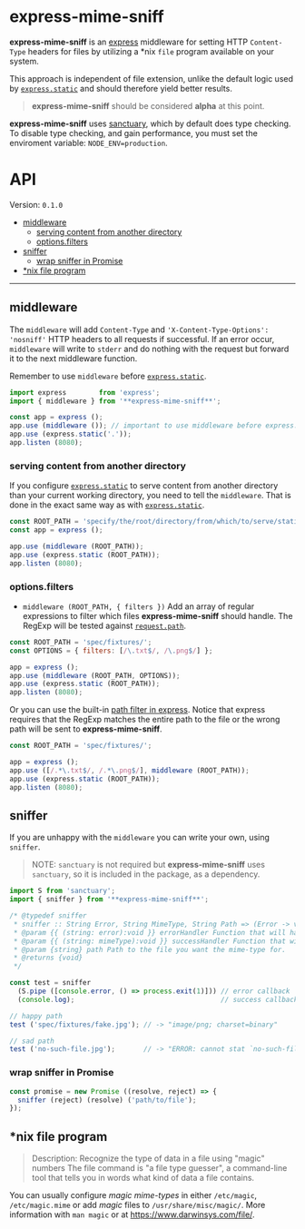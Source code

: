 # express-mime-sniff


**express-mime-sniff** is an [express](http://expressjs.com/) middleware for
setting HTTP `Content-Type` headers for files by utilizing a *nix `file`
program available on your system.

This approach is independent of file extension, unlike the default logic used
by [`express.static`][express.static] and should therefore yield better results.

> **express-mime-sniff** should be considered **alpha** at this point.

**express-mime-sniff** uses [sanctuary][sanctuary], which by default does type
checking. To disable type checking, and gain performance, you must set
the enviroment variable: `NODE_ENV=production`.

# API

Version: `0.1.0`

- [middleware](#middleware)
  - [serving content from another directory](#serving-content-from-another-directory)
  - [options.filters](#optionsfilters)
- [sniffer](#sniffer)
  - [wrap sniffer in Promise](#wrap-sniffer-in-promise)
- [*nix file program](#nix-file-program)

-------------------------------------------------------------------------------

## middleware

The `middleware` will add `Content-Type` and `'X-Content-Type-Options': 'nosniff'`
HTTP headers to all requests if successful. If an error occur, `middleware` will
write to `stderr` and do nothing with the request but forward it to the next
middleware function.

Remember to use `middleware` before [`express.static`][express.static].

```js
import express        from 'express';
import { middleware } from '**express-mime-sniff**';

const app = express ();
app.use (middleware ()); // important to use middleware before express.static
app.use (express.static('.'));
app.listen (8080);
```

### serving content from another directory

If you configure [`express.static`][express.static] to serve content from
another directory than your current working directory, you need to tell the
`middleware`. That is done in the exact same way as with
[`express.static`][express.static].

```js
const ROOT_PATH = 'specify/the/root/directory/from/which/to/serve/static/assets';
const app = express ();

app.use (middleware (ROOT_PATH));
app.use (express.static (ROOT_PATH));
app.listen (8080);
```

### options.filters

+ `middleware (ROOT_PATH, { filters })` Add an array of regular expressions to
filter which files **express-mime-sniff** should handle. The RegExp will be
tested against [`request.path`](http://expressjs.com/en/4x/api.html#req.path).

```js
const ROOT_PATH = 'spec/fixtures/';
const OPTIONS = { filters: [/\.txt$/, /\.png$/] };

app = express ();
app.use (middleware (ROOT_PATH, OPTIONS));
app.use (express.static (ROOT_PATH));
app.listen (8080);
```

Or you can use the built-in
[path filter in express](http://expressjs.com/en/4x/api.html#app.use). Notice
that express requires that the RegExp matches the entire path to the file or
the wrong path will be sent to **express-mime-sniff**.

```js
const ROOT_PATH = 'spec/fixtures/';

app = express ();
app.use ([/.*\.txt$/, /.*\.png$/], middleware (ROOT_PATH));
app.use (express.static (ROOT_PATH));
app.listen (8080);
```

## sniffer

If you are unhappy with the `middleware` you can write your own, using `sniffer`.

> NOTE: `sanctuary` is not required but **express-mime-sniff** uses `sanctuary`,
> so it is included in the package, as a dependency.

```js
import S from 'sanctuary';
import { sniffer } from '**express-mime-sniff**';

/* @typedef sniffer
 * sniffer :: String Error, String MimeType, String Path => (Error -> void) -> (MimeType -> void) -> Path -> void
 * @param {{ (string: error):void }} errorHandler Function that will handle an error.
 * @param {{ (string: mimeType):void }} successHandler Function that will get mime-type for `path`.
 * @param {string} path Path to the file you want the mime-type for.
 * @returns {void}
 */

const test = sniffer
  (S.pipe ([console.error, () => process.exit(1)])) // error callback
  (console.log);                                    // success callback

// happy path
test ('spec/fixtures/fake.jpg'); // -> "image/png; charset=binary"

// sad path
test ('no-such-file.jpg');       // -> "ERROR: cannot stat `no-such-file.jpg' (No such file or directory)"
```

### wrap sniffer in Promise

```js
const promise = new Promise ((resolve, reject) => {
  sniffer (reject) (resolve) ('path/to/file');
});
```


## *nix file program

> Description: Recognize the type of data in a file using "magic" numbers
> The file command is "a file type guesser", a command-line tool that
> tells you in words what kind of data a file contains.

You can usually configure _magic mime-types_ in either `/etc/magic`,
`/etc/magic.mime` or add _magic_ files to `/usr/share/misc/magic/`.
More information with `man magic` or at https://www.darwinsys.com/file/.


[express.static]: http://expressjs.com/en/4x/api.html#express.static
[sanctuary]: https://sanctuary.js.org/
